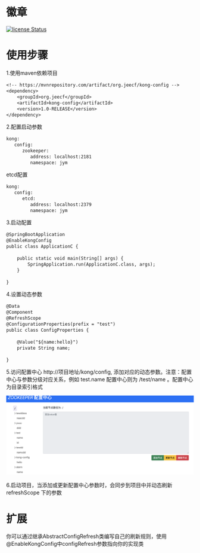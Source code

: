 # 徽章
[![license Status](https://img.shields.io/badge/License-Apache%202.0-blue.svg?branch=v2.0)](http://www.apache.org/licenses/LICENSE-2.0.txt)
# 使用步骤
1.使用maven依赖项目
``` 
<!-- https://mvnrepository.com/artifact/org.jeecf/kong-config -->
<dependency>
    <groupId>org.jeecf</groupId>
    <artifactId>kong-config</artifactId>
    <version>1.0-RELEASE</version>
</dependency>

```
2.配置启动参数
``` 
kong:
   config:
      zookeeper:
         address: localhost:2181
         namespace: jym
```
etcd配置
``` 
kong:
   config:
      etcd:
         address: localhost:2379
         namespace: jym
```
3.启动配置
``` 
@SpringBootApplication
@EnableKongConfig
public class ApplicationC {

    public static void main(String[] args) {
        SpringApplication.run(ApplicationC.class, args);
    }

}
```
4.设置动态参数
``` 
@Data
@Component
@RefreshScope
@ConfigurationProperties(prefix = "test")
public class ConfigProperties {
    
    @Value("${name:hello}")
    private String name;

}
```
5.访问配置中心  http://项目地址/kong/config, 添加对应的动态参数。注意：配置中心与参数分级对应关系，例如 test.name 配置中心则为 /test/name 。配置中心为目录索引格式

![Alt text](https://github.com/jianym/meditate-static/blob/master/img/kong-config-view.png)


6.启动项目，当添加或更新配置中心参数时，会同步到项目中并动态刷新 refreshScope 下的参数

# 扩展
 你可以通过继承AbstractConfigRefresh类编写自己的刷新规则，使用@EnableKongConfig中configRefresh参数指向你的实现类


